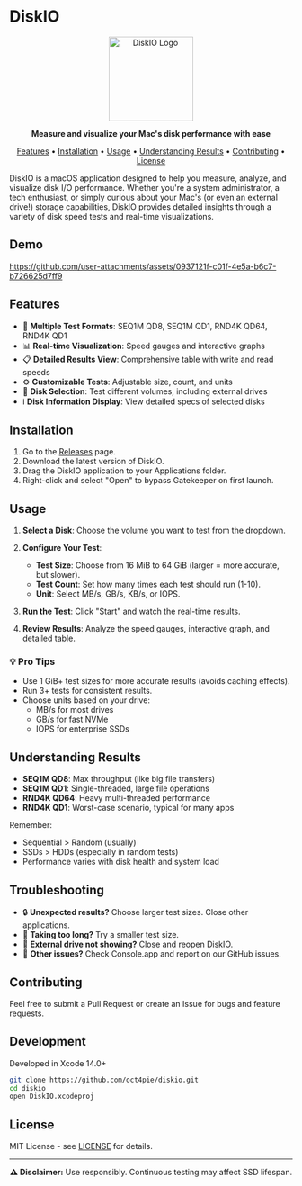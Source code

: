 # DiskIO

<p align="center">
  <img src="https://i.imgur.com/4XEPLPP.png" alt="DiskIO Logo" width="150"/>
</p>

<p align="center">
  <strong>Measure and visualize your Mac's disk performance with ease</strong>
</p>

<p align="center">
  <a href="#features">Features</a> •
  <a href="#installation">Installation</a> •
  <a href="#usage">Usage</a> •
  <a href="#understanding-results">Understanding Results</a> •
  <a href="#contributing">Contributing</a> •
  <a href="#license">License</a>
</p>

DiskIO is a macOS application designed to help you measure, analyze, and visualize disk I/O performance. Whether you're a system administrator, a tech enthusiast, or simply curious about your Mac's (or even an external drive!) storage capabilities, DiskIO provides detailed insights through a variety of disk speed tests and real-time visualizations.

## Demo
https://github.com/user-attachments/assets/0937121f-c01f-4e5a-b6c7-b726625d7ff9



## Features

- 🚀 **Multiple Test Formats**: SEQ1M QD8, SEQ1M QD1, RND4K QD64, RND4K QD1
- 📊 **Real-time Visualization**: Speed gauges and interactive graphs
- 📋 **Detailed Results View**: Comprehensive table with write and read speeds
- ⚙️ **Customizable Tests**: Adjustable size, count, and units
- 💾 **Disk Selection**: Test different volumes, including external drives
- ℹ️ **Disk Information Display**: View detailed specs of selected disks

## Installation

1. Go to the [Releases](https://github.com/oct4pie/diskio/releases) page.
2. Download the latest version of DiskIO.
3. Drag the DiskIO application to your Applications folder.
4. Right-click and select "Open" to bypass Gatekeeper on first launch.

## Usage

1. **Select a Disk**: Choose the volume you want to test from the dropdown.

2. **Configure Your Test**:
   - **Test Size**: Choose from 16 MiB to 64 GiB (larger = more accurate, but slower).
   - **Test Count**: Set how many times each test should run (1-10).
   - **Unit**: Select MB/s, GB/s, KB/s, or IOPS.

3. **Run the Test**: Click "Start" and watch the real-time results.

4. **Review Results**: Analyze the speed gauges, interactive graph, and detailed table.

### 💡 Pro Tips

- Use 1 GiB+ test sizes for more accurate results (avoids caching effects).
- Run 3+ tests for consistent results.
- Choose units based on your drive:
  - MB/s for most drives
  - GB/s for fast NVMe
  - IOPS for enterprise SSDs

## Understanding Results

- **SEQ1M QD8**: Max throughput (like big file transfers)
- **SEQ1M QD1**: Single-threaded, large file operations
- **RND4K QD64**: Heavy multi-threaded performance
- **RND4K QD1**: Worst-case scenario, typical for many apps

Remember:
- Sequential > Random (usually)
- SSDs > HDDs (especially in random tests)
- Performance varies with disk health and system load

## Troubleshooting

- 🔒 **Unexpected results?** Choose larger test sizes. Close other applications.
- 🐌 **Taking too long?** Try a smaller test size.
- 🔌 **External drive not showing?** Close and reopen DiskIO.
- 🐞 **Other issues?** Check Console.app and report on our GitHub issues.

## Contributing

Feel free to submit a Pull Request or create an Issue for bugs and feature requests.

## Development

Developed in Xcode 14.0+

```bash
git clone https://github.com/oct4pie/diskio.git
cd diskio
open DiskIO.xcodeproj
```

## License

MIT License - see [LICENSE](LICENSE) for details.

---
<p align="center">
  <strong>⚠️ Disclaimer:</strong> Use responsibly. Continuous testing may affect SSD lifespan.
</p>
